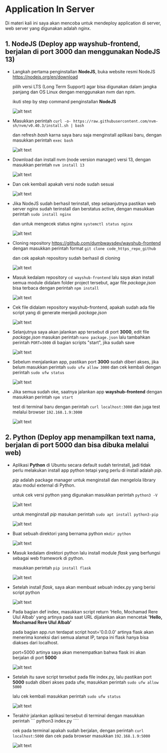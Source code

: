 # Application In Server

Di materi kali ini saya akan mencoba untuk mendeploy application di server, web server yang digunakan adalah nginx.

## 1. NodeJS (Deploy app wayshub-frontend, berjalan di port 3000 dan menggunakan NodeJS 13)

- Langkah pertama penginstallan **NodeJS**, buka website resmi NodeJS https://nodejs.org/en/download

  pilih versi LTS (Long Term Support) agar bisa digunakan dalam jangka panjang dan OS Linux dengan menggunakan nvm dan npm.

  ikuti step by step command penginstallan **NodeJS**

  ![alt text](https://github.com/mochamadrere/devops23-dumbways-mochamadrere/blob/main/Pict/day5_a_step2.png)

- Masukkan perintah ``` curl -o- https://raw.githubusercontent.com/nvm-sh/nvm/v0.40.3/install.sh | bash ```

  dan refresh _bash_ karna saya baru saja menginstall aplikasi baru, dengan masukkan perintah ``` exec bash ```

  ![alt text](https://github.com/mochamadrere/devops23-dumbways-mochamadrere/blob/main/Pict/day5_a_step3.png)

- Download dan install nvm (node version manager) versi 13, dengan masukkan perintah ``` nvm install 13 ```

  ![alt text](https://github.com/mochamadrere/devops23-dumbways-mochamadrere/blob/main/Pict/day5_a_step4.png)

- Dan cek kembali apakah versi node sudah sesuai

  ![alt text](https://github.com/mochamadrere/devops23-dumbways-mochamadrere/blob/main/Pict/day5_a_step5.png)


- Jika NodeJS sudah berhasil terinstall, step selaanjutnya pastikan web server nginx sudah terinstall dan berstatus active, dengan masukkan perintah ``` sudo install nginx ```

  dan untuk mengecek status nginx ``` systemctl status nginx ```

  ![alt text](https://github.com/mochamadrere/devops23-dumbways-mochamadrere/blob/main/Pict/day5_a_step0.png)

- Cloning repository https://github.com/dumbwaysdev/wayshub-frontend dengan masukkan perintah format ``` git clone code_https_repo_github ```

  dan cek apakah repository sudah berhasil di cloning

  ![alt text](https://github.com/mochamadrere/devops23-dumbways-mochamadrere/blob/main/Pict/day5_a_step1.png)

- Masuk kedalam repository ``` cd wayshub-frontend ``` lalu saya akan install semua module didalam folder project tersebut, agar file _package.json_ bisa terbaca dengan perintah ``` npm install ```

  ![alt text](https://github.com/mochamadrere/devops23-dumbways-mochamadrere/blob/main/Pict/day5_a_step6.png)

- Cek file didalam repository wayshub-frontend, apakah sudah ada file script yang di generate menjadi _package.json_

  ![alt text](https://github.com/mochamadrere/devops23-dumbways-mochamadrere/blob/main/Pict/day5_a_step8.png)

- Selanjutnya saya akan jalankan app tersebut di port **3000**, edit file _package.json_ masukan perintah ``` nano package.json ``` lalu tambahkan perintah ``` PORT=3000 ``` di bagian scripts "start", jika sudah save

  ![alt text](https://github.com/mochamadrere/devops23-dumbways-mochamadrere/blob/main/Pict/day5_a_step7.png)

- Sebelum menjalankan app, pastikan port **3000** sudah diberi akses, jika belum masukkan perintah ``` sudo ufw allow 3000 ``` dan cek kembali dengan perintah ``` sudo ufw status ```

  ![alt text](https://github.com/mochamadrere/devops23-dumbways-mochamadrere/blob/main/Pict/day5_a_step9.png)

- Jika semua sudah oke, saatnya jalankan app **wayshub-frontend** dengan masukkan perintah ``` npm start ```

  test di terminal baru dengan perintah ``` curl localhost:3000 ``` dan juga test melalui browser ``` 192.168.1.9:3000 ```

  ![alt text](https://github.com/mochamadrere/devops23-dumbways-mochamadrere/blob/main/Pict/day5_a_step10.gif)


## 2. Python (Deploy app menampilkan text nama, berjalan di port 5000 dan bisa dibuka melalui web)

- Aplikasi **Python** di Ubuntu secara default sudah terinstall, jadi tidak perlu melakukan install app python tetapi yang perlu di install adalah _pip_.

  _pip_ adalah package manager untuk menginstall dan mengelola library atau modul external di Python.
  
  untuk cek versi python yang digunakan masukkan perintah ``` python3 -V ```

  ![alt text](https://github.com/mochamadrere/devops23-dumbways-mochamadrere/blob/main/Pict/day5_b_step0.png)

  untuk menginstall _pip_ masukan perintah ``` sudo apt install python3-pip ```

  ![alt text](https://github.com/mochamadrere/devops23-dumbways-mochamadrere/blob/main/Pict/day5_b_step1.png)

- Buat sebuah direktori yang bernama python ``` mkdir python ```

  ![alt text](https://github.com/mochamadrere/devops23-dumbways-mochamadrere/blob/main/Pict/day5_b_step2.png)

- Masuk kedalam direktori python lalu install module _flask_ yang berfungsi sebagai web framework di python.

  masukkan perintah ``` pip install flask ```

  ![alt text](https://github.com/mochamadrere/devops23-dumbways-mochamadrere/blob/main/Pict/day5_b_step4.png)

- Setelah install _flask_, saya akan membuat sebuah index.py yang berisi script python
  
  ![alt text](https://github.com/mochamadrere/devops23-dumbways-mochamadrere/blob/main/Pict/day5_b_step3.png)

- Pada bagian def index, masukkan script return 'Hello, Mochamad Rere Ulul Albab' yang artinya pada saat URL dijalankan akan mencetak **'Hello, Mochamad Rere Ulul Albab'**

  pada bagian app.run terdapat script host='0.0.0.0' artinya flask akan menerima koneksi dari semua alamat IP, tanpa ini flask hanya bisa diakses dari localhost.

  port=5000 artinya saya akan menempatkan bahwa flask ini akan berjalan di port **5000**
  
  ![alt text](https://github.com/mochamadrere/devops23-dumbways-mochamadrere/blob/main/Pict/day5_b_step5.png)

- Setelah itu save script tersebut pada file index.py, lalu pastikan port **5000** sudah diberi akses pada ufw, masukkan perintah ``` sudo ufw allow 5000 ```

  lalu cek kembali masukkan perintah ``` sudo ufw status ```

  ![alt text](https://github.com/mochamadrere/devops23-dumbways-mochamadrere/blob/main/Pict/day5_b_step6.png)

- Terakhir jalankan aplikasi tersebut di terminal dengan masukkan perintah ``` python3 index.py ````

  cek pada terminal apakah sudah berjalan, dengan perintah ``` curl localhost:5000 ``` dan cek pada browser masukkan ``` 192.168.1.9:5000 ```

  ![alt text](https://github.com/mochamadrere/devops23-dumbways-mochamadrere/blob/main/Pict/day5_b_step7.gif?raw=true)
  

  
  

